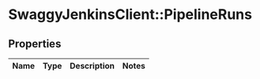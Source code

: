 # SwaggyJenkinsClient::PipelineRuns

## Properties
Name | Type | Description | Notes
------------ | ------------- | ------------- | -------------


